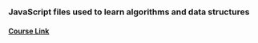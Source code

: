 ### JavaScript files used to learn algorithms and data structures

#### [Course Link](https://www.freecodecamp.org/learn/javascript-algorithms-and-data-structures/)